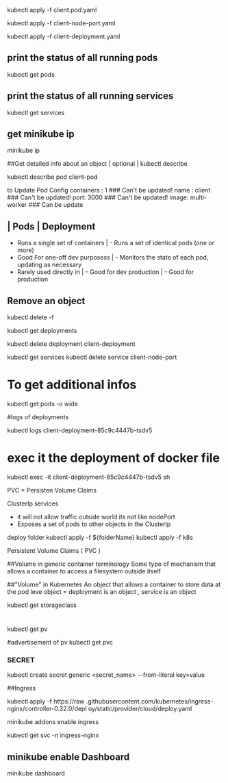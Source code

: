 

kubectl apply -f client.pod.yaml

kubectl apply -f client-node-port.yaml

kubectl apply -f client-deployment.yaml

## print the status of all running pods
kubectl get pods 

## print the status of all running services

kubectl get services

## get minikube ip 
minikube ip


##Get detailed info about an object
                                | optional | 
kubectl describe <object type>  <object name>

kubectl describe pod client-pod

to Update Pod Config 
containers : 1  ### Can't be updated!
name : client ### Can't be updated!
port: 3000 ### Can't be updated!
image: multi-worker  ### Can be update

 | Pods                             | Deployment
------------------------------------------------
- Runs a single set of containers   | - Runs a set of identical pods (one or more)
- Good For one-off dev purposess    | - Monitors the state of each pod, updating as necessary
- Rarely used directly in           | - Good for dev
production                          | - Good for production

    
## Remove an object

kubectl delete -f <config file>

 
 kubectl get deployments

 kubectl delete deployment client-deployment

kubectl get services
kubectl delete service client-node-port
# To get additional infos 
 kubectl get pods -o wide


 #logs of deployments

 kubectl logs client-deployment-85c9c4447b-tsdv5

 # exec it the deployment of docker file

kubectl exec -it client-deployment-85c9c4447b-tsdv5 sh

PVC = Persisten Volume Claims

ClusterIp services
 - it will not allow traffic outside world its not like nodePort
 - Exposes a set of pods to other objects in the ClusterIp
 

 deploy folder 
kubectl apply -f ${folderName}
kubectl apply -f k8s 

Persistent Volume Claims ( PVC )

##Volume in generic container terminology
Some type of mechanism that allows a container to access a filesystem outside itself

##"Volume" in Kubernetes 
An object that allows a container to store data at the pod leve
object = deployment is an object , service is an object

kubectl get storageclass

#
kubectl get pv 

#advertisement of pv 
kubectl get pvc


### SECRET
kubectl create secret generic <secret_name> --from-literal key=value


##Ingress


kubectl apply -f https://raw
.githubusercontent.com/kubernetes/ingress-nginx/controller-0.32.0/depl
oy/static/provider/cloud/deploy.yaml

minikube addons enable ingress

kubectl get svc -n ingress-nginx


## minikube enable Dashboard

minikube dashboard 